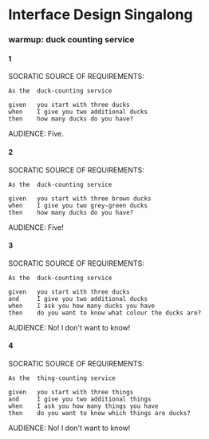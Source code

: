Interface Design Singalong
==========================


### warmup: duck counting service

#### 1

SOCRATIC SOURCE OF REQUIREMENTS:

```
As the  duck-counting service

given   you start with three ducks
when    I give you two additional ducks
then    how many ducks do you have?
```

AUDIENCE: Five.

#### 2

SOCRATIC SOURCE OF REQUIREMENTS:

```
As the  duck-counting service

given   you start with three brown ducks
when    I give you two grey-green ducks
then    how many ducks do you have?
```

AUDIENCE: Five!

#### 3

SOCRATIC SOURCE OF REQUIREMENTS:

```
As the  duck-counting service

given   you start with three ducks
and     I give you two additional ducks
when    I ask you how many ducks you have
then    do you want to know what colour the ducks are?
```

AUDIENCE: No! I don't want to know!

#### 4

SOCRATIC SOURCE OF REQUIREMENTS:

```
As the  thing-counting service

given   you start with three things
and     I give you two additional things
when    I ask you how many things you have
then    do you want to know which things are ducks?
```

AUDIENCE: No! I don't want to know!

